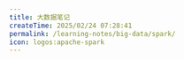 ```yaml
---
title: 大数据笔记
createTime: 2025/02/24 07:28:41
permalink: /learning-notes/big-data/spark/
icon: logos:apache-spark
---
```


